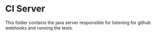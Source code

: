 # CI Server
This folder contains the java server responsible for listening for github webhooks and running the tests.